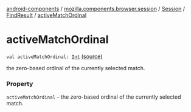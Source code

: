 [android-components](../../../index.md) / [mozilla.components.browser.session](../../index.md) / [Session](../index.md) / [FindResult](index.md) / [activeMatchOrdinal](./active-match-ordinal.md)

# activeMatchOrdinal

`val activeMatchOrdinal: `[`Int`](https://kotlinlang.org/api/latest/jvm/stdlib/kotlin/-int/index.html) [(source)](https://github.com/mozilla-mobile/android-components/blob/master/components/browser/session/src/main/java/mozilla/components/browser/session/Session.kt#L182)

the zero-based ordinal of the currently selected match.

### Property

`activeMatchOrdinal` - the zero-based ordinal of the currently selected match.